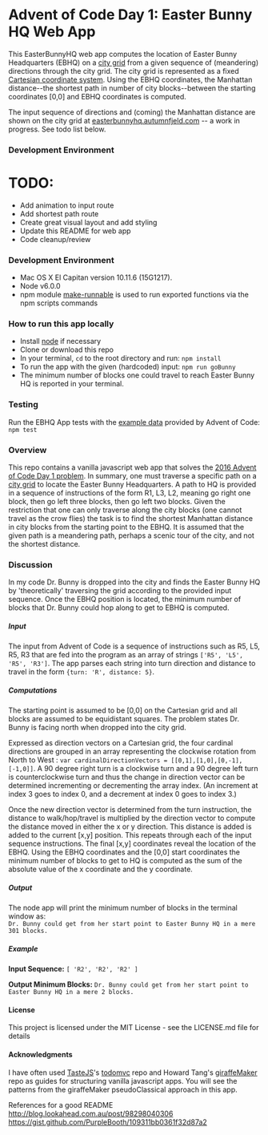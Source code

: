 # Advent of Code Day 1: Easter Bunny HQ Web App

This EasterBunnyHQ web app computes the location of Easter Bunny Headquarters (EBHQ) on a [city grid](https://en.wikipedia.org/wiki/Taxicab_geometry) from a given sequence of (meandering) directions through the city grid.  The city grid is represented as a fixed [Cartesian coordinate system](https://en.wikipedia.org/wiki/Coordinate_system#Cartesian_coordinate_system). Using the EBHQ coordinates, the Manhattan distance--the shortest path in number of city blocks--between the starting coordinates [0,0] and EBHQ coordinates is computed.

The input sequence of directions and (coming) the Manhattan distance are shown on the city grid at [easterbunnyhq.autumnfjeld.com](http://easterbunnyhq.autumnfjeld.com) -- a work in progress. See todo list below.


### Development Environment

# TODO:  
* Add animation to input route
* Add shortest path route
* Create great visual layout and add styling
* Update this README for web app 
* Code cleanup/review

### Development Environment
* Mac OS X El Capitan version 10.11.6 (15G1217).
* Node v6.0.0
* npm module [make-runnable](https://www.npmjs.com/package/make-runnable) is used to run exported functions via the npm scripts commands

### How to run this app locally
 * Install [node](https://nodejs.org) if necessary
 * Clone or download this repo
 * In your terminal, `cd` to the root directory and run:  `npm install`
 * To run the app with the given (hardcoded) input:  `npm run goBunny`
 * The minimum number of blocks one could travel to reach Easter Bunny HQ is reported in your terminal.
 
### Testing
Run the EBHQ App tests with the [example data](http://adventofcode.com/2016/day/1) provided by Advent of Code:  `npm test`
 
### Overview
This repo contains a vanilla javascript web app that solves the [2016 Advent of Code Day 1 problem](http://adventofcode.com/2016/day/1).  In summary, one must traverse a specific path on a [city grid](https://en.wikipedia.org/wiki/Taxicab_geometry) to locate the Easter Bunny Headquarters.  A path to HQ is provided in a sequence of instructions of the form R1, L3, L2, meaning go right one block, then go left three blocks, then go left two blocks.  Given the restriction that one can only traverse along the city blocks (one cannot travel as the crow flies) the task is to find the shortest Manhattan distance in city blocks from the starting point to the EBHQ. It is assumed that the given path is a meandering path, perhaps a scenic tour of the city, and not the shortest distance. 
 
### Discussion
In my code Dr. Bunny is dropped into the city and finds the Easter Bunny HQ by 'theoretically' traversing the grid according to the provided input sequence.  Once the EBHQ position is located, the minimum number of blocks that Dr. Bunny could hop along to get to EBHQ is computed.

##### Input
The input from Advent of Code is a sequence of instructions such as R5, L5, R5, R3 that are fed into the program as an array of strings `['R5', 'L5', 'R5', 'R3']`.  The app parses each string into turn direction and distance to travel in the form `{turn: 'R', distance: 5}`. 
  
##### Computations
The starting point is assumed to be [0,0] on the Cartesian grid and all blocks are assumed to be equidistant squares.  The problem states Dr. Bunny is facing north when dropped into the city grid.

Expressed as direction vectors on a Cartesian grid, the four cardinal directions are grouped in an array representing the clockwise rotation from North to West : `var cardinalDirectionVectors = [[0,1],[1,0],[0,-1],[-1,0]]`. A 90 degree right turn is a clockwise turn and a 90 degree left turn is counterclockwise turn and thus the change in direction vector can be determined incrementing or decrementing the array index. (An increment at index 3 goes to index 0, and a decrement at index 0 goes to index 3.)
 

 
 Once the new direction vector is determined from the turn instruction, the distance to walk/hop/travel is multiplied by the direction vector to compute the distance moved in either the x or y direction.  This distance is added is added to the current [x,y] position. This repeats through each of the input sequence instructions.  The final [x,y] coordinates reveal the location of the EBHQ.  Using the EBHQ coordinates and the [0,0] start coordinates the minimum number of blocks to get to HQ is computed as the sum of the absolute value of the x coordinate and the y coordinate.
 
##### Output
The node app will print the minimum number of blocks in the terminal window as:  
 `Dr. Bunny could get from her start point to Easter Bunny HQ in a mere 301 blocks.`
##### Example
**Input Sequence:**  `[ 'R2', 'R2', 'R2' ]`

**Output Minimum Blocks:** `Dr. Bunny could get from her start point to Easter Bunny HQ in a mere 2 blocks.`

#### License
This project is licensed under the MIT License - see the LICENSE.md file for details


#### Acknowledgments

I have often used [TasteJS](https://github.com/tastejs/todomvc)'s [todomvc](https://github.com/tastejs/todomvc) repo and Howard Tang's [giraffeMaker](https://github.com/aychtang/giraffeMaker) repo as guides for structuring vanilla javascript apps.  You will see the patterns from the giraffeMaker pseudoClassical approach in this app.  

References for a good README 
 http://blog.lookahead.com.au/post/98298040306 
 https://gist.github.com/PurpleBooth/109311bb0361f32d87a2
